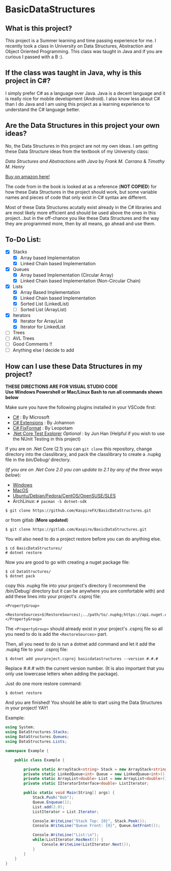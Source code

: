 # BasicDataStructures

## What is this project?

This project is a Summer learning and time passing experience for me. I recently took a class in University on Data Structures, Abstraction and Object Oriented Programming. This class was taught in Java and if you are curious I passed with a B :).

## If the class was taught in Java, why is this project in C#?

I simply prefer C# as a language over Java. Java is a decent language and it is really nice for mobile development (Android). I also know less about C# than I do Java and I am using this project as a learning experience to understand the C# language better.

## Are the Data Structures in this project your own ideas?

No, the Data Structures in this project are not my own ideas. I am getting these Data Structure ideas from the textbook of my University class:

*Data Structures and Abstractions with Java* by *Frank M. Carrano* & *Timothy M. Henry*

[Buy on amazon here!](https://www.amazon.com/Data-Structures-Abstractions-Java-4th/dp/0133744051/ref=sr_1_2?ie=UTF8&qid=1527985860&sr=8-2&keywords=Data+Structures+and+Abstractions+with+java)

The code from in the book is looked at as a reference (**NOT COPIED**) for how these Data Structures in the project should work, but some variable names and pieces of code that only exist in C# syntax are different.

Most of these Data Structures acutally exist already in the C# libraries and are most likely more efficient and should be used above the ones in this project...but in the off-chance you like these Data Structures and the way they are programmed more, then by all means, go ahead and use them.

## To-Do List:

- [x] Stacks
    - [x] Array based Implementation
    - [x] Linked Chain based Implementation
- [x] Queues
    - [x] Array based Implementation (Circular Array)
    - [x] Linked Chain based Implementation (Non-Circular Chain)
- [x] Lists
    - [x] Array Based Implementation
    - [x] Linked Chain based Implementation
    - [x] Sorted List (LinkedList)
    - [ ] Sorted List (ArrayList)
- [x] Iterators
    - [x] Iterator for ArrayList
    - [x] Iterator for LinkedList
- [ ] Trees
- [ ] AVL Trees
- [ ] Good Comments !!
- [ ] Anything else I decide to add

## How can I use these Data Structures in my project?

**THESE DIRECTIONS ARE FOR VISUAL STUDIO CODE**   
**Use Windows Powershell or Mac/Linux Bash to run all commands shown below**

Make sure you have the following plugins installed in your VSCode first:
- [C#](https://marketplace.visualstudio.com/items?itemName=ms-vscode.csharp) : By Microsoft
- [C# Extensions](https://marketplace.visualstudio.com/items?itemName=jchannon.csharpextensions) : By Johannon
- [C# FixFormat](https://marketplace.visualstudio.com/items?itemName=Leopotam.csharpfixformat) : By Leopotam
- [.Net Core Test Explorer](https://marketplace.visualstudio.com/items?itemName=formulahendry.dotnet-test-explorer) *Optional* : by Jun Han (Helpful if you wish to use the NUnit Testing in this project)

If you are on .Net Core (2.1) you can `git clone` this repository, change directory into the classlibrary, and pack the classlibrary to create a .nupkg file in the *bin/Debug/* directory.

(*If you are on .Net Core 2.0 you can update to 2.1 by any of the three ways below*):
- [Windows](https://www.microsoft.com/net/learn/get-started/windows)
- [MacOS](https://www.microsoft.com/net/learn/get-started/macos)
- [Ubuntu/Debian/Fedora/CentOS/OpenSUSE/SLES](https://www.microsoft.com/net/learn/get-started/linux/ubuntu18-04)
- ArchLinux: ```# pacman -S dotnet-sdk```   

```
$ git clone https://github.com/KaspireFX/BasicDataStructures.git
```

or from gitlab (**More updated**)

```
$ git clone https://gitlab.com/Kaspire/BasicDataStructures.git
```

You will also need to do a project restore before you can do anything else.

```
$ cd BasicDataStructures/
# dotnet restore
```

Now you are good to go with creating a nuget package file:

```
$ cd DataStructures/
$ dotnet pack
```

copy this .nupkg file into your project's directory (I recommend the /bin/Debug/ directory but it can be anywhere you are comfortable with) and add these lines into your project's .csproj file:

```
<PropertyGroup>
    <RestoreSources>$(RestoreSources);../path/to/.nupkg;https://api.nuget.org/v3/index.json</RestoreSources>
</PropertyGroup>
```
The `<PropertyGroup>` should already exist in your project's .csproj file so all you need to do is add the `<RestoreSources>` part.

Then, all you need to do is run a dotnet add command and let it add the .nupkg file to your .csproj file:

```
$ dotnet add yourproject.csproj basicdatastructures --version #.#.#
```

Replace #.#.# with the current version number. (It is also important that you only use lowercase letters when adding the package).

Just do one more restore command:

```
$ dotnet restore
```

And you are finished! You should be able to start using the Data Structures in your project! YAY!

Example:
```c#
using System;
using DataStructures.Stacks;
using DataStructures.Queues;
using DataStructures.Lists;

namespace Example {

    public class Example {

        private static ArrayStack<string> Stack = new ArrayStack<string>(5);
        private static LinkedQueue<int> Queue = new LinkedQueue<int>();
        private static ArrayList<double> List = new ArrayList<double>(10);
        private static IIteratorInterface<double> ListIterator;

        public static void Main(String[] args) {
            Stack.Push("Bob");
            Queue.Enqueue(1);
            List.add(2.0);
            ListIterator = List.Iterator;

            Console.WriteLine("Stack Top: {0}", Stack.Peek());
            Console.WriteLine("Queue Front: {0}", Queue.GetFront());

            Console.WriteLine("List:\n");
            while(ListIterator.HasNext()) {
                Console.WriteLine(ListIterator.Next());
            }
        }
    }
}
```
